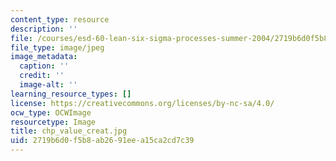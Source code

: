 ```yaml
---
content_type: resource
description: ''
file: /courses/esd-60-lean-six-sigma-processes-summer-2004/2719b6d0f5b8ab2691eea15ca2cd7c39_chp_value_creat.jpg
file_type: image/jpeg
image_metadata:
  caption: ''
  credit: ''
  image-alt: ''
learning_resource_types: []
license: https://creativecommons.org/licenses/by-nc-sa/4.0/
ocw_type: OCWImage
resourcetype: Image
title: chp_value_creat.jpg
uid: 2719b6d0-f5b8-ab26-91ee-a15ca2cd7c39
---
```

